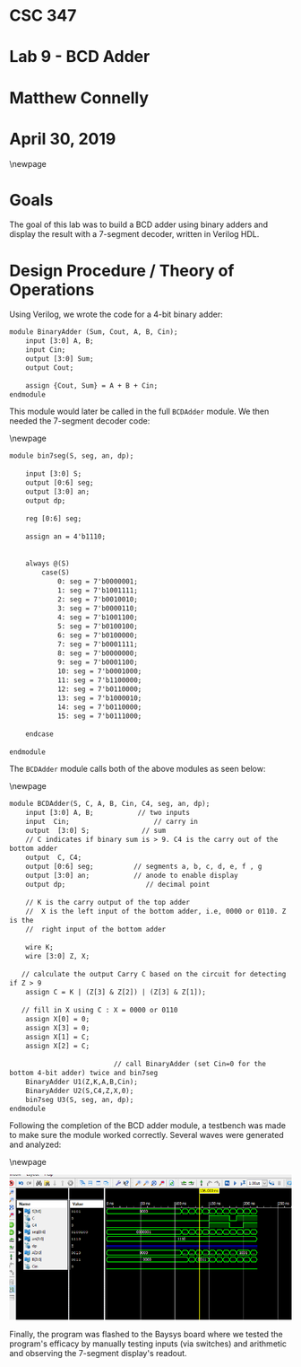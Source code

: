 # CSC 347
# Lab 9 - BCD Adder
# Matthew Connelly
# April 30, 2019

\newpage

# Goals 
The goal of this lab was to build a BCD adder using binary adders and display the result with a 7-segment decoder, written in Verilog HDL.

# Design Procedure / Theory of Operations
Using Verilog, we wrote the code for a 4-bit binary adder: 

```
module BinaryAdder (Sum, Cout, A, B, Cin);
	input [3:0] A, B;
	input Cin;
	output [3:0] Sum;
	output Cout;

	assign {Cout, Sum} = A + B + Cin;
endmodule
```

This module would later be called in the full `BCDAdder` module. We then needed the 7-segment decoder code:

\newpage

```
module bin7seg(S, seg, an, dp);

	input [3:0] S;
	output [0:6] seg;
	output [3:0] an;
	output dp;

	reg [0:6] seg;
	
	assign an = 4'b1110;
	
	
	always @(S)
		case(S)
			0: seg = 7'b0000001;
			1: seg = 7'b1001111;
			2: seg = 7'b0010010;
			3: seg = 7'b0000110;
			4: seg = 7'b1001100;
			5: seg = 7'b0100100;
			6: seg = 7'b0100000;
			7: seg = 7'b0001111;
			8: seg = 7'b0000000;
			9: seg = 7'b0001100;
			10: seg = 7'b0001000;
			11: seg = 7'b1100000;
			12: seg = 7'b0110000;
			13: seg = 7'b1000010;
			14: seg = 7'b0110000;
			15: seg = 7'b0111000;

	endcase

endmodule

```

The `BCDAdder` module calls both of the above modules as seen below:

\newpage

```
module BCDAdder(S, C, A, B, Cin, C4, seg, an, dp);
	input [3:0] A, B;           // two inputs
	input  Cin;                     // carry in  
	output  [3:0] S;             // sum
	// C indicates if binary sum is > 9. C4 is the carry out of the bottom adder
	output  C, C4;               
	output [0:6] seg;          // segments a, b, c, d, e, f , g     
	output [3:0] an;           // anode to enable display    
	output dp;                    // decimal point      

	// K is the carry output of the top adder
	//  X is the left input of the bottom adder, i.e, 0000 or 0110. Z is the 
    //  right input of the bottom adder

	wire K;
	wire [3:0] Z, X;
                         
   // calculate the output Carry C based on the circuit for detecting if Z > 9
	assign C = K | (Z[3] & Z[2]) | (Z[3] & Z[1]);
	
   // fill in X using C : X = 0000 or 0110
	assign X[0] = 0;
	assign X[3] = 0;
	assign X[1] = C;
	assign X[2] = C;

                          // call BinaryAdder (set Cin=0 for the bottom 4-bit adder) twice and bin7seg 
	BinaryAdder U1(Z,K,A,B,Cin);
	BinaryAdder U2(S,C4,Z,X,0);
	bin7seg U3(S, seg, an, dp);
endmodule  
```

Following the completion of the BCD adder module, a testbench was made to make sure the module worked correctly. Several waves were generated and analyzed:

\newpage 

![](bcd-adder-test-wave.png)

Finally, the program was flashed to the Baysys board where we tested the program's efficacy by manually testing inputs (via switches) and arithmetic and observing the 7-segment display's readout.
